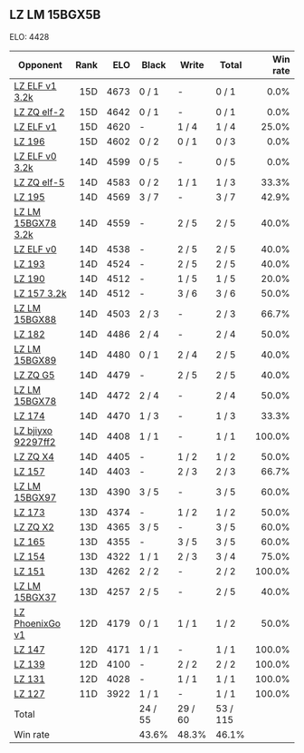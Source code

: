 ## LZ LM 15BGX5B ##

ELO: 4428

Opponent | Rank | ELO | Black | Write | Total | Win rate
---------|-----:|----:|-------|-------|-------|-------:
[LZ ELF v1 3.2k](LZ%20ELF%20v1%203.2k.md) | 15D | 4673 | 0 / 1 | - | 0 / 1 | 0.0%
[LZ ZQ elf-2](LZ%20ZQ%20elf-2.md) | 15D | 4642 | 0 / 1 | - | 0 / 1 | 0.0%
[LZ ELF v1](LZ%20ELF%20v1.md) | 15D | 4620 | - | 1 / 4 | 1 / 4 | 25.0%
[LZ 196](LZ%20196.md) | 15D | 4602 | 0 / 2 | 0 / 1 | 0 / 3 | 0.0%
[LZ ELF v0 3.2k](LZ%20ELF%20v0%203.2k.md) | 14D | 4599 | 0 / 5 | - | 0 / 5 | 0.0%
[LZ ZQ elf-5](LZ%20ZQ%20elf-5.md) | 14D | 4583 | 0 / 2 | 1 / 1 | 1 / 3 | 33.3%
[LZ 195](LZ%20195.md) | 14D | 4569 | 3 / 7 | - | 3 / 7 | 42.9%
[LZ LM 15BGX78 3.2k](LZ%20LM%2015BGX78%203.2k.md) | 14D | 4559 | - | 2 / 5 | 2 / 5 | 40.0%
[LZ ELF v0](LZ%20ELF%20v0.md) | 14D | 4538 | - | 2 / 5 | 2 / 5 | 40.0%
[LZ 193](LZ%20193.md) | 14D | 4524 | - | 2 / 5 | 2 / 5 | 40.0%
[LZ 190](LZ%20190.md) | 14D | 4512 | - | 1 / 5 | 1 / 5 | 20.0%
[LZ 157 3.2k](LZ%20157%203.2k.md) | 14D | 4512 | - | 3 / 6 | 3 / 6 | 50.0%
[LZ LM 15BGX88](LZ%20LM%2015BGX88.md) | 14D | 4503 | 2 / 3 | - | 2 / 3 | 66.7%
[LZ 182](LZ%20182.md) | 14D | 4486 | 2 / 4 | - | 2 / 4 | 50.0%
[LZ LM 15BGX89](LZ%20LM%2015BGX89.md) | 14D | 4480 | 0 / 1 | 2 / 4 | 2 / 5 | 40.0%
[LZ ZQ G5](LZ%20ZQ%20G5.md) | 14D | 4479 | - | 2 / 5 | 2 / 5 | 40.0%
[LZ LM 15BGX78](LZ%20LM%2015BGX78.md) | 14D | 4472 | 2 / 4 | - | 2 / 4 | 50.0%
[LZ 174](LZ%20174.md) | 14D | 4470 | 1 / 3 | - | 1 / 3 | 33.3%
[LZ bjiyxo 92297ff2](LZ%20bjiyxo%2092297ff2.md) | 14D | 4408 | 1 / 1 | - | 1 / 1 | 100.0%
[LZ ZQ X4](LZ%20ZQ%20X4.md) | 14D | 4405 | - | 1 / 2 | 1 / 2 | 50.0%
[LZ 157](LZ%20157.md) | 14D | 4403 | - | 2 / 3 | 2 / 3 | 66.7%
[LZ LM 15BGX97](LZ%20LM%2015BGX97.md) | 13D | 4390 | 3 / 5 | - | 3 / 5 | 60.0%
[LZ 173](LZ%20173.md) | 13D | 4374 | - | 1 / 2 | 1 / 2 | 50.0%
[LZ ZQ X2](LZ%20ZQ%20X2.md) | 13D | 4365 | 3 / 5 | - | 3 / 5 | 60.0%
[LZ 165](LZ%20165.md) | 13D | 4355 | - | 3 / 5 | 3 / 5 | 60.0%
[LZ 154](LZ%20154.md) | 13D | 4322 | 1 / 1 | 2 / 3 | 3 / 4 | 75.0%
[LZ 151](LZ%20151.md) | 13D | 4262 | 2 / 2 | - | 2 / 2 | 100.0%
[LZ LM 15BGX37](LZ%20LM%2015BGX37.md) | 13D | 4257 | 2 / 5 | - | 2 / 5 | 40.0%
[LZ PhoenixGo v1](LZ%20PhoenixGo%20v1.md) | 12D | 4179 | 0 / 1 | 1 / 1 | 1 / 2 | 50.0%
[LZ 147](LZ%20147.md) | 12D | 4171 | 1 / 1 | - | 1 / 1 | 100.0%
[LZ 139](LZ%20139.md) | 12D | 4100 | - | 2 / 2 | 2 / 2 | 100.0%
[LZ 131](LZ%20131.md) | 12D | 4028 | - | 1 / 1 | 1 / 1 | 100.0%
[LZ 127](LZ%20127.md) | 11D | 3922 | 1 / 1 | - | 1 / 1 | 100.0%
Total | | | 24 / 55 | 29 / 60 | 53 / 115 | 
Win rate| | | 43.6% | 48.3% | 46.1% | 
